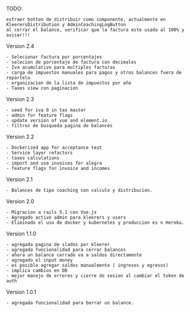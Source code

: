 TODO:
    
    extraer botton de distribuir como componente, actualmente en KleerersDistribution y AdminCoachingLogButton
    al cerrar el balance, verificar que la factura este usada al 100% y avisar!!!
    
    
Version 2.4
    
    - Selecionar factura por porcentajes
    - selecion de porcentaje de factura con decimales
    - Iva acumulativo para multiples facturas
    - carga de impuestos manuales para pagos y otros balances fuera de repartelo
    - organizacion de la lista de impuestos por año
    - Taxes view con paginacion
        
    
Version 2.3

    
    - seed for iva 0 in tax master
    - admin for feature flags
    - update version of vue and element.io
    - filtros de busqueda pagina de balances

Version 2.2
   
    - Dockerized app for acceptance test
    - Service layer refactors
    - taxes calculations
    - import and use invoices for alegra
    - feature flags for invoice and incomes

Version 2.1
    
    - Balances de tipo coaching con calculo y distribucion.

Version 2.0

    - Migracion a rails 5.1 con Vue.js 
    - Agregado active admin para kleerers y users
    - Eliminado el uso de docker y kubernetes y produccion es n Heroku.

Version 1.1.0

    - agregada pagina de slados por kleerer
    - agregada funcionalidad para cerrar balances
    - ahora un balance cerrado va a saldos directamente
    - agregado el input money
    - es posible agregar saldos manualmente ( ingresos y egresos)
    - implica cambios en DB
    - mejor manejo de errores y cierre de sesion al cambiar el token de auth

Version 1.0.1

    - agregada funcionalidad para borrar un balance.

